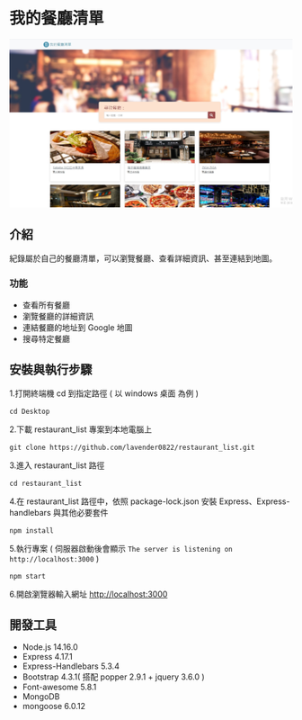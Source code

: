 # 我的餐廳清單

![Index page about Restaurant List](./public/image/snapshot.jpg)

## 介紹

紀錄屬於自己的餐廳清單，可以瀏覽餐廳、查看詳細資訊、甚至連結到地圖。

### 功能

- 查看所有餐廳
- 瀏覽餐廳的詳細資訊
- 連結餐廳的地址到 Google 地圖
- 搜尋特定餐廳

## 安裝與執行步驟

1.打開終端機 cd 到指定路徑 ( 以 windows 桌面 為例 )

```text
cd Desktop
```

2.下載 restaurant_list 專案到本地電腦上

```text
git clone https://github.com/lavender0822/restaurant_list.git
```

3.進入 restaurant_list 路徑

```text
cd restaurant_list
```

4.在 restaurant_list 路徑中，依照 package-lock.json 安裝 Express、Express-handlebars 與其他必要套件

```text
npm install
```

5.執行專案 ( 伺服器啟動後會顯示 `The server is listening on http://localhost:3000` )

```text
npm start
```

6.開啟瀏覽器輸入網址 <http://localhost:3000>
## 開發工具

- Node.js 14.16.0
- Express 4.17.1
- Express-Handlebars 5.3.4
- Bootstrap 4.3.1( 搭配 popper 2.9.1 + jquery 3.6.0 )
- Font-awesome 5.8.1
- MongoDB
- mongoose 6.0.12
